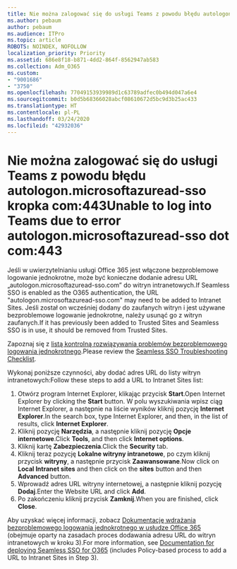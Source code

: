 ```yaml
---
title: Nie można zalogować się do usługi Teams z powodu błędu autologon.microsoftazuread-sso.com:443
ms.author: pebaum
author: pebaum
ms.audience: ITPro
ms.topic: article
ROBOTS: NOINDEX, NOFOLLOW
localization_priority: Priority
ms.assetid: 686e8f18-b871-4dd2-864f-8562947ab583
ms.collection: Adm_O365
ms.custom:
- "9001686"
- "3750"
ms.openlocfilehash: 77049153939989d1c63789adfec0b494d047a6e4
ms.sourcegitcommit: b0d5b68366028abcf08610672d5bc9d3b25ac433
ms.translationtype: HT
ms.contentlocale: pl-PL
ms.lasthandoff: 03/24/2020
ms.locfileid: "42932036"
---
```

# <a name="unable-to-log-into-teams-due-to-error-autologonmicrosoftazuread-sso-dot-com443"></a><span data-ttu-id="91305-102">Nie można zalogować się do usługi Teams z powodu błędu autologon.microsoftazuread-sso kropka com:443</span><span class="sxs-lookup"><span data-stu-id="91305-102">Unable to log into Teams due to error autologon.microsoftazuread-sso dot com:443</span></span>

<span data-ttu-id="91305-103">Jeśli w uwierzytelnianiu usługi Office 365 jest włączone bezproblemowe logowanie jednokrotne, może być konieczne dodanie adresu URL „autologon.microsoftazuread-sso.com” do witryn intranetowych.</span><span class="sxs-lookup"><span data-stu-id="91305-103">If Seamless SSO is enabled as the O365 authentication, the URL "autologon.microsoftazuread-sso.com" may need to be added to Intranet Sites.</span></span>  <span data-ttu-id="91305-104">Jeśli został on wcześniej dodany do zaufanych witryn i jest używane bezproblemowe logowanie jednokrotne, należy usunąć go z witryn zaufanych.</span><span class="sxs-lookup"><span data-stu-id="91305-104">If it has previously been added to Trusted Sites  and Seamless SSO is in use, it should be removed from Trusted Sites.</span></span>

<span data-ttu-id="91305-105">Zapoznaj się z [listą kontrolną rozwiązywania problemów bezproblemowego logowania jednokrotnego](https://docs.microsoft.com/azure/active-directory/hybrid/tshoot-connect-sso#troubleshooting-checklist).</span><span class="sxs-lookup"><span data-stu-id="91305-105">Please review the [Seamless SSO Troubleshooting Checklist](https://docs.microsoft.com/azure/active-directory/hybrid/tshoot-connect-sso#troubleshooting-checklist).</span></span>

<span data-ttu-id="91305-106">Wykonaj poniższe czynności, aby dodać adres URL do listy witryn intranetowych:</span><span class="sxs-lookup"><span data-stu-id="91305-106">Follow these steps to add a URL to Intranet Sites list:</span></span>

1. <span data-ttu-id="91305-107">Otwórz program Internet Explorer, klikając przycisk **Start**.</span><span class="sxs-lookup"><span data-stu-id="91305-107">Open Internet Explorer by clicking the **Start** button.</span></span> <span data-ttu-id="91305-108">W polu wyszukiwania wpisz ciąg Internet Explorer, a następnie na liście wyników kliknij pozycję **Internet Explorer**.</span><span class="sxs-lookup"><span data-stu-id="91305-108">In the search box, type Internet Explorer, and then, in the list of results, click **Internet Explorer**.</span></span>
2. <span data-ttu-id="91305-109">Kliknij pozycję **Narzędzia**, a następnie kliknij pozycję **Opcje internetowe**.</span><span class="sxs-lookup"><span data-stu-id="91305-109">Click **Tools**, and then click **Internet options**.</span></span>
3. <span data-ttu-id="91305-110">Kliknij kartę **Zabezpieczenia**.</span><span class="sxs-lookup"><span data-stu-id="91305-110">Click the **Security** tab.</span></span>
4. <span data-ttu-id="91305-111">Kliknij teraz pozycję **Lokalne witryny intranetowe**, po czym kliknij przycisk **witryny**, a następnie przycisk **Zaawansowane**.</span><span class="sxs-lookup"><span data-stu-id="91305-111">Now click on **Local Intranet sites** and then click on the **sites** button and then **Advanced** button.</span></span>
5. <span data-ttu-id="91305-112">Wprowadź adres URL witryny internetowej, a następnie kliknij pozycję **Dodaj**.</span><span class="sxs-lookup"><span data-stu-id="91305-112">Enter the Website URL and click **Add**.</span></span>
6. <span data-ttu-id="91305-113">Po zakończeniu kliknij przycisk **Zamknij**.</span><span class="sxs-lookup"><span data-stu-id="91305-113">When you are finished, click **Close**.</span></span>

<span data-ttu-id="91305-114">Aby uzyskać więcej informacji, zobacz [Dokumentację wdrażania bezproblemowego logowania jednokrotnego w usłudze Office 365](https://docs.microsoft.com/azure/active-directory/hybrid/how-to-connect-sso-quick-start) (obejmuje oparty na zasadach proces dodawania adresu URL do witryn intranetowych w kroku 3).</span><span class="sxs-lookup"><span data-stu-id="91305-114">For more information, see [Documentation for deploying Seamless SSO for O365](https://docs.microsoft.com/azure/active-directory/hybrid/how-to-connect-sso-quick-start) (includes Policy-based process to add a URL to Intranet Sites in Step 3).</span></span>
